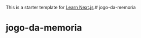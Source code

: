This is a starter template for [Learn Next.js](https://nextjs.org/learn).# jogo-da-memoria
# jogo-da-memoria
